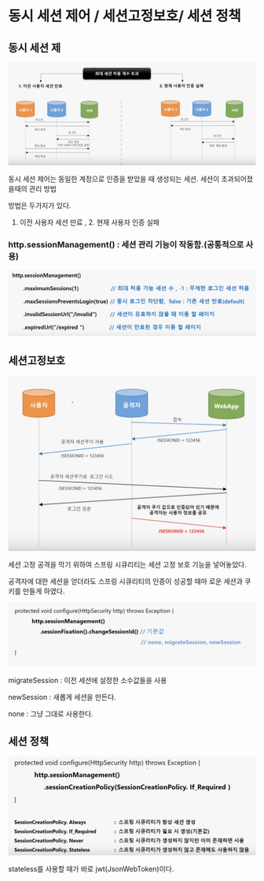 # 동시 세션 제어 / 세션고정보호/ 세션 정책

## 동시 세션 제 

![&#xB3D9;&#xC2DC; &#xC138;&#xC158; &#xC81C;&#xC5B4;](../../../.gitbook/assets/2020-09-26-7.13.51.png)

동시 세션 제어는 동일한 계정으로 인증을 받았을 때 생성되는 세션. 세션이 초과되어졌을때의 관리 방법

방법은 두가지가 있다.

 1. 이전 사용자 세션 만료 , 2. 현재 사용자 인증 실패

### http.sessionManagement\(\) : 세션 관리 기능이 작동함.\(공통적으로 사용\)

![](../../../.gitbook/assets/2020-09-26-7.21.49.png)

##  세션고정보호

![&#xC138;&#xC158; &#xACE0;&#xC815; &#xBCF4;&#xD638;](../../../.gitbook/assets/2020-09-26-7.41.36.png)

세션 고정 공격을 막기 위하여 스프링 시큐리티는 세션 고정 보호 기능을 넣어놓았다.

공격자에 대한 세션을 얻더라도 스프링 시큐리티의 인증이 성공할 때마 로운 세션과 쿠키를 만들게 하였다.

![](../../../.gitbook/assets/2020-09-26-7.48.42.png)

migrateSession : 이전 세션에 설정한 소수값들을 사용

newSession : 새롭게 세션을 만든다.

none : 그냥 그대로 사용한다.

## 세션 정책 

![](../../../.gitbook/assets/2020-09-26-8.01.03.png)

 stateless를 사용할 때가 바로 jwt\(JsonWebToken\)이다.

